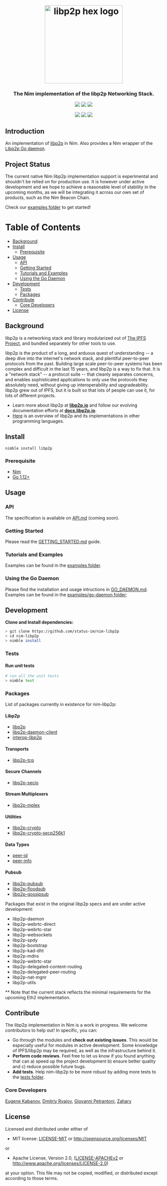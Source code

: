 <h1 align="center">
  <a href="libp2p.io"><img width="250" src="https://github.com/libp2p/libp2p/blob/master/logo/black-bg-2.png?raw=true" alt="libp2p hex logo" /></a>
</h1>

<h3 align="center">The Nim implementation of the libp2p Networking Stack.</h3>

<p align="center">
<a href="https://travis-ci.org/status-im/nim-libp2p"><img src="https://travis-ci.org/status-im/nim-libp2p.svg?branch=master" /></a>
<a href="https://ci.appveyor.com/project/nimbus/nim-libp2p/branch/master"><img src="https://ci.appveyor.com/api/projects/status/pqgif5bcie6cp3wi/branch/master?svg=true" /></a>
<a href="https://dev.azure.com/nimbus-dev/nim-libp2p/_build?definitionId=5&branchName=master"><img src="https://img.shields.io/azure-devops/build/nimbus-dev/dc5eed24-3f6c-4c06-8466-3d060abd6c8b/5/master?label=Azure%20%28Linux%2064-bit%2C%20Windows%2032-bit%2F64-bit%2C%20MacOS%2064-bit%29" /></a>
</p>

<p align="center">
<a href="https://opensource.org/licenses/Apache-2.0"><img src="https://img.shields.io/badge/License-Apache%202.0-blue.svg" /></a>
<a href="https://opensource.org/licenses/MIT"><img src="https://img.shields.io/badge/License-MIT-blue.svg" /></a>
<a href=""><img src="https://img.shields.io/badge/go-%3E%3D1.12-orange.svg?style=flat-square" /></a>
</p>

## Introduction

An implementation of [libp2p](https://libp2p.io/) in Nim. Also provides a Nim wrapper of the [Libp2p Go daemon](https://github.com/libp2p/go-libp2p).

## Project Status
The current native Nim libp2p implementation support is experimental and shouldn't be relied on for production use. It is however under active development and we hope to achieve a reasonable level of stability in the upcoming months, as we will be integrating it across our own set of products, such as the Nim Beacon Chain. <br>

Check our [examples folder](/examples) to get started! 

# Table of Contents
- [Background](#background)
- [Install](#install)
  - [Prerequisite](#prerequisite)
- [Usage](#usage)
  - [API](#api)
  - [Getting Started](#getting-started)
  - [Tutorials and Examples](#tutorials-and-examples)
  - [Using the Go Daemon](#using-the-go-daemon)
- [Development](#development)
  - [Tests](#tests)
  - [Packages](#packages)
- [Contribute](#contribute)
  - [Core Developers](#core-developers) 
- [License](#license)

## Background   
libp2p is a networking stack and library modularized out of [The IPFS Project](https://github.com/ipfs/ipfs), and bundled separately for other tools to use.

libp2p is the product of a long, and arduous quest of understanding -- a deep dive into the internet's network stack, and plentiful peer-to-peer protocols from the past. Building large scale peer-to-peer systems has been complex and difficult in the last 15 years, and libp2p is a way to fix that. It is a "network stack" -- a protocol suite -- that cleanly separates concerns, and enables sophisticated applications to only use the protocols they absolutely need, without giving up interoperability and upgradeability. libp2p grew out of IPFS, but it is built so that lots of people can use it, for lots of different projects.

- Learn more about libp2p at [**libp2p.io**](https://libp2p.io) and follow our evolving documentation efforts at [**docs.libp2p.io**](https://docs.libp2p.io). <br>
- [Here](https://github.com/libp2p/libp2p#description) is an overview of libp2p and its implementations in other programming languages. 

## Install
```
nimble install libp2p
```
### Prerequisite 
- [Nim](https://nim-lang.org/install.html)
- [Go 1.12+](https://golang.org/dl/) 

## Usage

### API
The specification is available on [API.md](doc/API.md) (coming soon).

### Getting Started
Please read the [GETTING_STARTED.md](doc/GETTING_STARTED.md) guide. 

### Tutorials and Examples 
Examples can be found in the [examples folder](/examples).

### Using the Go Daemon
Please find the installation and usage intructions in [GO_DAEMON.md](doc/GO_DAEMON.md). <br>
Examples can be found in the [examples/go-daemon folder](https://github.com/status-im/nim-libp2p/tree/readme/examples/go-daemon);

## Development
**Clone and Install dependencies:**

```sh
> git clone https://github.com/status-im/nim-libp2p
> cd nim-libp2p
> nimble install
```

### Tests 
#### Run unit tests
```sh
# run all the unit tests
> nimble test
```

### Packages 

List of packages currently in existence for nim-libp2p:

#### Libp2p
- [libp2p](https://github.com/status-im/nim-libp2p)
- [libp2p-daemon-client](https://github.com/status-im/nim-libp2p/blob/5701d937c8d36a1f629073130d26246ecc02caf7/libp2p/daemon/daemonapi.nim)
- [interop-libp2p](https://github.com/status-im/nim-libp2p/blob/5701d937c8d36a1f629073130d26246ecc02caf7/tests/testinterop.nim#L191)

#### Transports
- [libp2p-tcp](https://github.com/status-im/nim-libp2p/blob/293a219dbe078636ce5891c3423ab10ffe3112f9/libp2p/transports/tcptransport.nim)

#### Secure Channels
- [libp2p-secio](https://github.com/status-im/nim-libp2p/blob/df29ac760e51b5a1815f313a8cdc1bdf428dbafc/libp2p/protocols/secure/secio.nim)

#### Stream Multiplexers
- [libp2p-mplex](https://github.com/status-im/nim-libp2p/blob/1a987a9c5b5bc4fd35e71576aa54ba7e5a5979e9/libp2p/muxers/mplex/mplex.nim)

#### Utilities
- [libp2p-crypto](https://github.com/status-im/nim-libp2p/tree/master/libp2p/crypto)
- [libp2p-crypto-secp256k1](https://github.com/status-im/nim-libp2p/blob/107e71203d136acbabe9d8af45bcad58967eeec0/libp2p/crypto/secp.nim)

#### Data Types
- [peer-id](https://github.com/status-im/nim-libp2p/blob/e0aae6d8ac1b4389044c5a6332add796bdf1d3a7/libp2p/peer.nim)
- [peer-info](https://github.com/status-im/nim-libp2p/blob/8e46460cf61e6ea6e370eff98a9ad85774f87d79/libp2p/peerinfo.nim)

#### Pubsub
- [libp2p-pubsub](https://github.com/status-im/nim-libp2p/blob/6a7f9f058c04ecdfd26e5dbfd8df88221b8511e7/libp2p/protocols/pubsub/pubsub.nim)
- [libp2p-floodsub](https://github.com/status-im/nim-libp2p/blob/d5f92663bc5faa6d163d28624d66d740af4942c7/libp2p/protocols/pubsub/floodsub.nim)
- [libp2p-gossipsub](https://github.com/status-im/nim-libp2p/blob/381630f1854818be634a98e92a65dc317bf780a0/libp2p/protocols/pubsub/gossipsub.nim)


Packages that exist in the original libp2p specs and are under active development: 
- libp2p-daemon
- libp2p-webrtc-direct
- libp2p-webrtc-star
- libp2p-websockets
- libp2p-spdy
- libp2p-bootstrap
- libp2p-kad-dht
- libp2p-mdns
- libp2p-webrtc-star
- libp2p-delegated-content-routing
- libp2p-delegated-peer-routing
- libp2p-nat-mgnr
- libp2p-utils

** Note that the current stack reflects the minimal requirements for the upcoming Eth2 implementation. <br>

## Contribute
The libp2p implementation in Nim is a work in progress. We welcome contributors to help out! In specific, you can:
- Go through the modules and **check out existing issues**. This would be especially useful for modules in active development. Some knowledge of IPFS/libp2p may be required, as well as the infrastructure behind it. 
- **Perform code reviews**. Feel free to let us know if you found anything that can a) speed up the project development b) ensure better quality and c) reduce possible future bugs. 
- **Add tests**. Help nim-libp2p to be more robust by adding more tests to the [tests folder](https://github.com/status-im/nim-libp2p/tree/master/tests).

### Core Developers 
[Eugene Kabanov](https://github.com/cheatfate), [Dmitriy Ryajov](https://github.com/dryajov), [Giovanni Petrantoni](https://github.com/sinkingsugar), [Zahary](https://github.com/zah)

## License

Licensed and distributed under either of

* MIT license: [LICENSE-MIT](LICENSE-MIT) or http://opensource.org/licenses/MIT

or

* Apache License, Version 2.0, ([LICENSE-APACHEv2](LICENSE-APACHEv2) or http://www.apache.org/licenses/LICENSE-2.0)

at your option. This file may not be copied, modified, or distributed except according to those terms.
